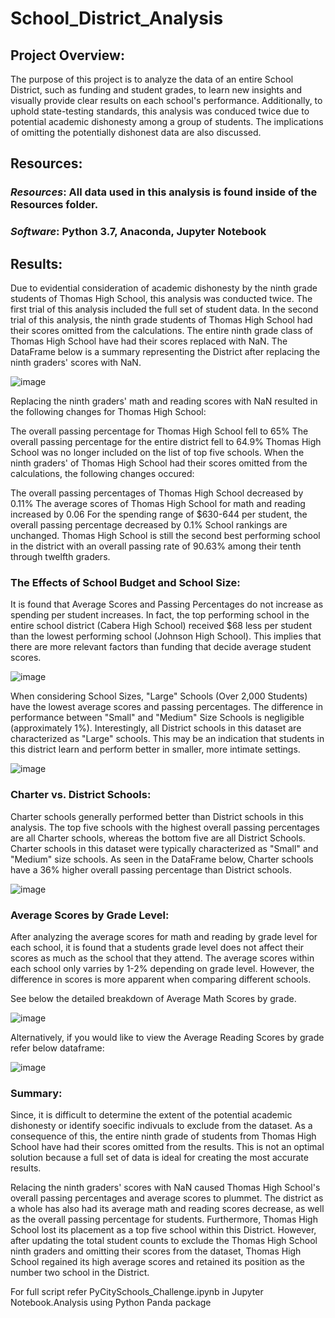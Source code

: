 # School_District_Analysis

## Project Overview:

The purpose of this project is to analyze the data of an entire School District, such as funding and student grades, to learn new insights and visually provide clear results on each school's performance. Additionally, to uphold state-testing standards, this analysis was conduced twice due to potential academic dishonesty among a group of students. The implications of omitting the potentially dishonest data are also discussed.

## Resources:

### *Resources*: All data used in this analysis is found inside of the Resources folder.

### *Software*: Python 3.7, Anaconda, Jupyter Notebook

## Results:

Due to evidential consideration of academic dishonesty by the ninth grade students of Thomas High School, this analysis was conducted twice. The first trial of this analysis included the full set of student data. In the second trial of this analysis, the ninth grade students of Thomas High School had their scores omitted from the calculations. The entire ninth grade class of Thomas High School have had their scores replaced with NaN. The DataFrame below is a summary representing the District after replacing the ninth graders' scores with NaN. 

![image](https://user-images.githubusercontent.com/102870991/192167824-8c0b8710-5745-465a-b41d-c81e556b5c23.png)


Replacing the ninth graders' math and reading scores with NaN resulted in the following changes for Thomas High School:

The overall passing percentage for Thomas High School fell to 65%
The overall passing percentage for the entire district fell to 64.9%
Thomas High School was no longer included on the list of top five schools.
When the ninth graders' of Thomas High School had their scores omitted from the calculations, the following changes occured:

The overall passing percentages of Thomas High School decreased by 0.11%
The average scores of Thomas High School for math and reading increased by 0.06
For the spending range of $630-644 per student, the overall passing percentage decreased by 0.1%
School rankings are unchanged. Thomas High School is still the second best performing school in the district with an overall passing rate of 90.63% among their tenth through twelfth graders.

### The Effects of School Budget and School Size:

It is found that Average Scores and Passing Percentages do not increase as spending per student increases. In fact, the top performing school in the entire school district (Cabera High School) received $68 less per student than the lowest performing school (Johnson High School). This implies that there are more relevant factors than funding that decide average student scores.

![image](https://user-images.githubusercontent.com/102870991/192167839-eeb04ff8-9d74-4cf6-9167-8162f2e04b61.png)


When considering School Sizes, "Large" Schools (Over 2,000 Students) have the lowest average scores and passing percentages. The difference in performance between "Small" and "Medium" Size Schools is negligible (approximately 1%). Interestingly, all District schools in this dataset are characterized as "Large" schools. This may be an indication that students in this district learn and perform better in smaller, more intimate settings.

![image](https://user-images.githubusercontent.com/102870991/192167860-59d1d786-3911-4ca9-b598-90fbc89edd82.png)


### Charter vs. District Schools:

Charter schools generally performed better than District schools in this analysis. The top five schools with the highest overall passing percentages are all Charter schools, whereas the bottom five are all District Schools. Charter schools in this dataset were typically characterized as "Small" and "Medium" size schools. As seen in the DataFrame below, Charter schools have a 36% higher overall passing percentage than District schools.

![image](https://user-images.githubusercontent.com/102870991/192167870-47ea1dab-bcc2-40c3-a802-6f3209cfed50.png)

### Average Scores by Grade Level:

After analyzing the average scores for math and reading by grade level for each school, it is found that a students grade level does not affect their scores as much as the school that they attend. The average scores within each school only varries by 1-2% depending on grade level. However, the difference in scores is more apparent when comparing different schools.

See below the detailed breakdown of Average Math Scores by grade. 

![image](https://user-images.githubusercontent.com/102870991/192167972-b4fdb3ae-7529-4182-8daa-e8d7d26dd568.png)


Alternatively, if you would like to view the Average Reading Scores by grade refer below dataframe:

![image](https://user-images.githubusercontent.com/102870991/192167986-179fa5c6-6ce6-4a42-a8df-0d8ce872614c.png)

### Summary:

Since, it is difficult to determine the extent of the potential academic dishonesty or identify soecific indivuals to exclude from the dataset. As a consequence of this, the entire ninth grade of students from Thomas High School have had their scores omitted from the results. This is not an optimal solution because a full set of data is ideal for creating the most accurate results.

Relacing the ninth graders' scores with NaN caused Thomas High School's overall passing percentages and average scores to plummet. The district as a whole has also had its average math and reading scores decrease, as well as the overall passing percentage for students. Furthermore, Thomas High School lost its placement as a top five school within this District. However, after updating the total student counts to exclude the Thomas High School ninth graders and omitting their scores from the dataset, Thomas High School regained its high average scores and retained its position as the number two school in the District. 

For full script refer PyCitySchools_Challenge.ipynb in Jupyter Notebook.Analysis using Python Panda package
